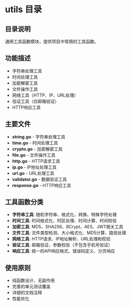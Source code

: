 # utils 目录

## 目录说明
通用工具函数模块，提供项目中常用的工具函数。

## 功能描述
- 字符串处理工具
- 时间处理工具
- 加密解密工具
- 文件操作工具
- 网络工具（HTTP、IP、URL处理）
- 验证工具（仅邮箱验证）
- HTTP响应工具

## 主要文件
- **string.go** - 字符串处理工具
- **time.go** - 时间处理工具
- **crypto.go** - 加密解密工具
- **file.go** - 文件操作工具
- **http.go** - HTTP请求工具
- **ip.go** - IP地址处理工具
- **url.go** - URL处理工具
- **validator.go** - 数据验证工具
- **response.go** - HTTP响应工具

## 工具函数分类
- **字符串工具**: 随机字符串、格式化、转换、特殊字符处理
- **时间工具**: 时间格式化、时区处理、时间计算、时间校验
- **加密工具**: MD5、SHA256、BCrypt、AES、JWT相关工具
- **文件工具**: 文件类型检测、大小格式化、MD5计算、路径处理
- **网络工具**: HTTP请求、IP地址解析、URL处理和校验
- **验证工具**: 邮箱验证、参数校验（不包含手机号验证）
- **响应工具**: 统一的API响应格式、错误码定义、分页响应

## 使用原则
- 纯函数设计，无副作用
- 完善的单元测试覆盖
- 详细的文档注释
- 性能优化